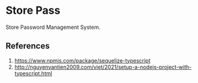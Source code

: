 # Store Pass

Store Password Management System.

## References

1. https://www.npmjs.com/package/sequelize-typescript
2. http://nguyenvantien2009.com/viet/2021/setup-a-nodejs-project-with-typescript.html
